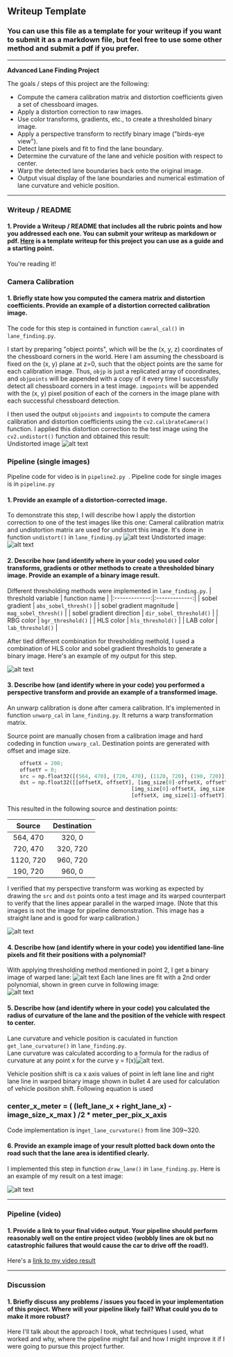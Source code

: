 ## Writeup Template

### You can use this file as a template for your writeup if you want to submit it as a markdown file, but feel free to use some other method and submit a pdf if you prefer.

---

**Advanced Lane Finding Project**

The goals / steps of this project are the following:

* Compute the camera calibration matrix and distortion coefficients given a set of chessboard images.
* Apply a distortion correction to raw images.
* Use color transforms, gradients, etc., to create a thresholded binary image.
* Apply a perspective transform to rectify binary image ("birds-eye view").
* Detect lane pixels and fit to find the lane boundary.
* Determine the curvature of the lane and vehicle position with respect to center.
* Warp the detected lane boundaries back onto the original image.
* Output visual display of the lane boundaries and numerical estimation of lane curvature and vehicle position.

[//]: # (Image References)

[image0]: ./report_image/orig.png "Original"
[image1]: ./report_image/undistort_output.png "Undistorted"
[image2]: ./test_images/test1.jpg "Road Transformed"
[image3]: ./report_image/binary_combo_example.png "Binary Example"
[image4]: ./report_image/warp_verify.png "Warp Example"
[color_fit_lines]: ./report_image/color_fit_lines.png "Fit Visual"
[image6]: ./report_image/example_output.png "Output"
[video1]: ./project_video.mp4 "Video"
[warped_lane]: ./report_image/warped_binary.png "warped_lane"
[curvature_eq]: ./report_image/curvature_eq.png "curvature_eq"
[after1]: ./report_image/discussion/after.png "after1"
[after2]: ./report_image/discussion/after2.png "after2"
[before1]: ./report_image/discussion/before1.png "before1"
[before2]: ./report_image/discussion/before2.png "before2"
[binary]: ./report_image/discussion/binary.png "binary"


---

### Writeup / README

#### 1. Provide a Writeup / README that includes all the rubric points and how you addressed each one.  You can submit your writeup as markdown or pdf.  [Here](https://github.com/udacity/CarND-Advanced-Lane-Lines/blob/master/writeup_template.md) is a template writeup for this project you can use as a guide and a starting point.  

You're reading it!

### Camera Calibration

#### 1. Briefly state how you computed the camera matrix and distortion coefficients. Provide an example of a distortion corrected calibration image.

The code for this step is contained in function `camral_cal()` in `lane_finding.py`.

I start by preparing "object points", which will be the (x, y, z) coordinates of the chessboard corners in the world. Here I am assuming the chessboard is fixed on the (x, y) plane at z=0, such that the object points are the same for each calibration image.  Thus, `objp` is just a replicated array of coordinates, and `objpoints` will be appended with a copy of it every time I successfully detect all chessboard corners in a test image.  `imgpoints` will be appended with the (x, y) pixel position of each of the corners in the image plane with each successful chessboard detection.  

I then used the output `objpoints` and `imgpoints` to compute the camera calibration and distortion coefficients using the `cv2.calibrateCamera()` function.  I applied this distortion correction to the test image using the `cv2.undistort()` function and obtained this result:   
Undistorted image
![alt text][image1]


### Pipeline (single images)

Pipeline code for video is in `pipeline2.py `. Pipeline code for single images is in `pipeline.py`

#### 1. Provide an example of a distortion-corrected image.

To demonstrate this step, I will describe how I apply the distortion correction to one of the test images like this one:
Cameral calibration matrix and undistortion matrix are used for undistort this image. It's done in function `undistort()` in `lane_finding.py`
![alt text][image0]
Undistorted image:   
![alt text][image1]

#### 2. Describe how (and identify where in your code) you used color transforms, gradients or other methods to create a thresholded binary image.  Provide an example of a binary image result.

Different thresholding methods were implemented in `lane_finding.py`. 
| threshold variable        | function name   | 
|:-------------:|:-------------:| 
| sobel gradient                | `abs_sobel_thresh()`        | 
| sobel gradient magnitude      | `mag_sobel_thresh()`      |
| sobel gradient direction      | `dir_sobel_threshold()`     |
| RBG color                     | `bgr_threshold()`        |
| HLS color                     | `hls_threshold()`        |
| LAB color                     | `lab_threshold()`        |

After tied different combination for thresholding methold, I used a combination of HLS color and sobel gradient thresholds to generate a binary image.  Here's an example of my output for this step.  

![alt text][image3]

#### 3. Describe how (and identify where in your code) you performed a perspective transform and provide an example of a transformed image.

An unwarp calibration is done after camera calibration. It's implemented in function `unwarp_cal` in `lane_finding.py`. It returns a warp transformation matrix.

 Source point are manually chosen from a calibration image and hard codeding in function `unwarp_cal`. Destination points are generated with offset and image size. 

```python
    offsetX = 200;
    offsetY = 0;
    src = np.float32([(564, 470), (720, 470), (1120, 720), (190, 720)])
    dst = np.float32([[offsetX, offsetY], [img_size[0]-offsetX, offsetY], 
                                        [img_size[0]-offsetX, img_size[1]-offsetY], 
                                        [offsetX, img_size[1]-offsetY]])
```

This resulted in the following source and destination points:

| Source        | Destination   | 
|:-------------:|:-------------:| 
| 564, 470      | 320, 0        | 
| 720, 470      | 320, 720      |
| 1120, 720     | 960, 720      |
| 190, 720      | 960, 0        |

I verified that my perspective transform was working as expected by drawing the `src` and `dst` points onto a test image and its warped counterpart to verify that the lines appear parallel in the warped image. (Note that this images is not the image for pipeline demonstration. This image has a straight lane and is good for warp calibration.)

![alt text][image4]

#### 4. Describe how (and identify where in your code) you identified lane-line pixels and fit their positions with a polynomial?

With applying thresholding method mentioned in point 2, I get a binary image of warped lane:
![alt text][warped_lane]
Each lane lines are fit with a 2nd order polynomial, shown in green curve in following image:   
![alt text][color_fit_lines]

#### 5. Describe how (and identify where in your code) you calculated the radius of curvature of the lane and the position of the vehicle with respect to center.

Lane curvature and vehicle position is caculated in function `get_lane_curvature()` in `lane_finding.py`.   
Lane curvature was calculated according to a formula for the radius of curvature at any point x for the curve y = f(x)![alt text][curvature_eq ].

Vehicle position shift is ca
x axis values of point in left lane line and right lane line in warped binary image shown in bullet 4 are used for calculation of vehicle position shift. Following equation is used   
### center_x_meter = ( (left_lane_x + right_lane_x) - image_size_x_max ) /2 * meter_per_pix_x_axis   
Code implementation is in`get_lane_curvature()` from line 309~320.

#### 6. Provide an example image of your result plotted back down onto the road such that the lane area is identified clearly.

I implemented this step in function `draw_lane()` in `lane_finding.py`.  Here is an example of my result on a test image:

![alt text][image6]

---

### Pipeline (video)

#### 1. Provide a link to your final video output.  Your pipeline should perform reasonably well on the entire project video (wobbly lines are ok but no catastrophic failures that would cause the car to drive off the road!).

Here's a [link to my video result](./project_video.mp4)

---

### Discussion

#### 1. Briefly discuss any problems / issues you faced in your implementation of this project.  Where will your pipeline likely fail?  What could you do to make it more robust?

Here I'll talk about the approach I took, what techniques I used, what worked and why, where the pipeline might fail and how I might improve it if I were going to pursue this project further.  
